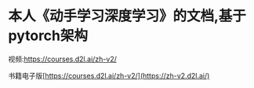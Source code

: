# 本人《动手学习深度学习》的文档,基于pytorch架构

视频:https://courses.d2l.ai/zh-v2/

书籍电子版[https://courses.d2l.ai/zh-v2/](https://zh-v2.d2l.ai/)
